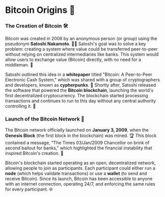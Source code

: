 # Bitcoin Origins 🌱

### The Creation of Bitcoin 🛠️

Bitcoin was created in 2008 by an anonymous person (or group) using the pseudonym **Satoshi Nakamoto**. 🕵️‍♂️ Satoshi's goal was to solve a key problem: creating a system where value could be transferred peer-to-peer without relying on centralized intermediaries like banks. This system would allow users to exchange value (Bitcoin) directly, with no need for a middleman. 🔁

Satoshi outlined this idea in a **whitepaper** titled "Bitcoin: A Peer-to-Peer Electronic Cash System," which was shared with a group of cryptographers and developers, known as **cypherpunks**. 📄 Shortly after, Satoshi released the software that powered the **Bitcoin blockchain**, launching the world's first decentralized cryptocurrency. The blockchain started processing transactions and continues to run to this day without any central authority controlling it. 🔗

### Launch of the Bitcoin Network 🚀

The Bitcoin network officially launched on **January 3, 2009**, when the **Genesis Block** (the first block in the blockchain) was mined. 🏆 This block contained a message, "The Times 03/Jan/2009 Chancellor on brink of second bailout for banks," which highlighted the financial instability that inspired Bitcoin's creation. 💬

Bitcoin's blockchain started operating as an open, decentralized network, allowing people to join as participants. Each participant could either run a **node** (which helps validate transactions) or use a **wallet** (to send and receive Bitcoin). Since its launch, Bitcoin has been accessible to anyone with an internet connection, operating 24/7, and enforcing the same rules for every participant. 🌐

